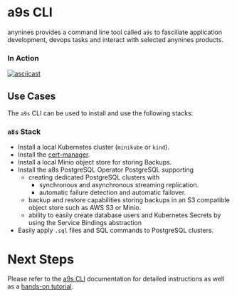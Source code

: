 # a9s CLI

anynines provides a command line tool called `a9s` to fasciliate application development, devops tasks and interact with selected anynines products.

### In Action

[![asciicast](https://asciinema.org/a/669151.svg)](https://asciinema.org/a/669151)

## Use Cases

The `a9s` CLI can be used to install and use the following stacks:

### `a8s` Stack
* Install a local Kubernetes cluster (`minikube` or `kind`).
* Install the [cert-manager](https://cert-manager.io/).
* Install a local Minio object store for storing Backups.
* Install the a8s PostgreSQL Operator PostgreSQL supporting
    * creating dedicated PostgreSQL clusters with 
        * synchronous and asynchronous streaming replication.
        * automatic failure detection and automatic failover.
    * backup and restore capabilities storing backups in an S3 compatible object store such as AWS S3 or Minio.
    * ability to easily create database users and Kubernetes Secrets by using the Service Bindings abstraction
* Easily apply `.sql` files and SQL commands to PostgreSQL clusters.


# Next Steps
Please refer to the [a9s CLI](https://docs.a9s-cli.anynines.com) documentation for detailed instructions as well as a [hands-on tutorial](https://docs.a9s-cli.anynines.com/docs/hands-on-tutorials/).
